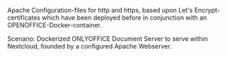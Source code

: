 Apache Configuration-files for http and https, based upon Let's Encrypt-certificates which have been deployed before in conjunction with an OPENOFFICE-Docker-container.

Scenario: Dockerized ONLYOFFICE Document Server to serve within Nextcloud, founded by a configured Apache Webserver.
